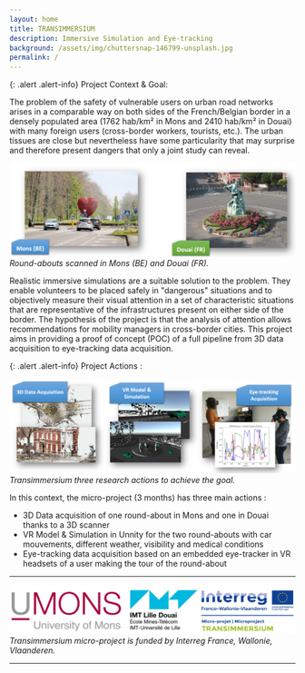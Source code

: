 ```yaml
---
layout: home
title: TRANSIMMERSIUM
description: Immersive Simulation and Eye-tracking
background: /assets/img/chuttersnap-146799-unsplash.jpg
permalink: /
---
```



{: .alert .alert-info}
Project Context & Goal:

The problem of the safety of vulnerable users on urban road networks arises in a comparable way on both sides of the French/Belgian border in a densely populated area (1762 hab/km² in Mons and 2410 hab/km² in Douai) with many foreign users (cross-border workers, tourists, etc.). The urban tissues are close but nevertheless have some particularity that may surprise and therefore present dangers that only a joint study can reveal.

![Project partners](https://raw.githubusercontent.com/numediart/Transimmersium/main/assets/img/trans_context.jpg)
_Round-abouts scanned in Mons (BE) and Douai (FR)._

Realistic immersive simulations are a suitable solution to the problem. They enable volunteers to be placed safely in "dangerous" situations and to objectively measure their visual attention in a set of characteristic situations that are representative of the infrastructures present on either side of the border. The hypothesis of the project is that the analysis of attention allows recommendations for mobility managers in cross-border cities. This project aims in providing a proof of concept (POC) of a full pipeline from 3D data acquisition to eye-tracking data acquisition. 

{: .alert .alert-info}
Project Actions :

![Project partners](https://raw.githubusercontent.com/numediart/Transimmersium/main/assets/img/trans_actions.jpg)
_Transimmersium three research actions to achieve the goal._

In this context, the micro-project (3 months) has three main actions : 
* 3D Data acquisition of one round-about in Mons and one in Douai thanks to a 3D scanner
* VR Model & Simulation in Unnity for the two round-abouts with car mouvements, different weather, visibility and medical conditions
* Eye-tracking data acquisition based on an embedded eye-tracker in VR headsets of a user making the tour of the round-about

---

![Project partners](https://raw.githubusercontent.com/numediart/Transimmersium/main/assets/img/trans_partners.jpg)
_Transimmersium micro-project is funded by Interreg France, Wallonie, Vlaanderen._

---